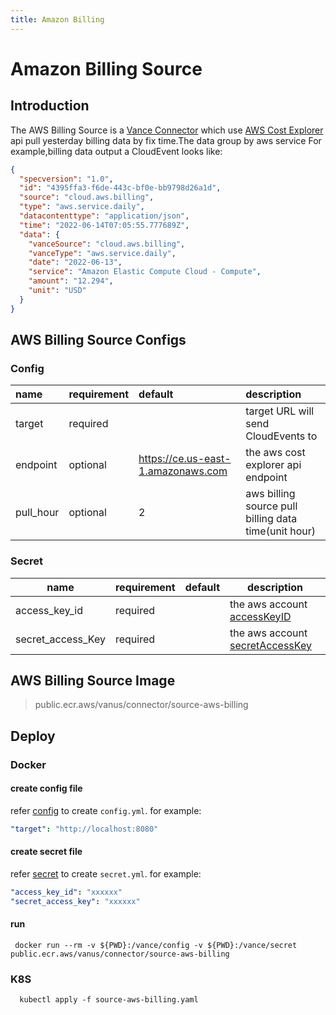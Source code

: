 ```yaml
---
title: Amazon Billing
---
```


# Amazon Billing Source

## Introduction

The AWS Billing Source is a [Vance Connector][vc] which use [AWS Cost Explorer][awsbill] api pull yesterday billing data
by fix time.The data group by aws service For example,billing data output a CloudEvent looks like:

```json
{
  "specversion": "1.0",
  "id": "4395ffa3-f6de-443c-bf0e-bb9798d26a1d",
  "source": "cloud.aws.billing",
  "type": "aws.service.daily",
  "datacontenttype": "application/json",
  "time": "2022-06-14T07:05:55.777689Z",
  "data": {
    "vanceSource": "cloud.aws.billing",
    "vanceType": "aws.service.daily",
    "date": "2022-06-13",
    "service": "Amazon Elastic Compute Cloud - Compute",
    "amount": "12.294",
    "unit": "USD"
  }
}
```

## AWS Billing Source Configs

### Config

| name      | requirement | default                             | description                                           |
|:----------|:------------|:------------------------------------|:------------------------------------------------------|
| target    | required    |                                     | target URL will send CloudEvents to                   |
| endpoint  | optional    | https://ce.us-east-1.amazonaws.com  | the aws cost explorer api endpoint                    |
| pull_hour | optional    | 2                                   | aws billing source pull billing data time(unit hour)  |

### Secret

| name              | requirement | default  | description                                  |
|-------------------|-------------|----------|----------------------------------------------|
| access_key_id     | required    |          | the aws account [accessKeyID][accessKey]     |
| secret_access_Key | required    |          | the aws account [secretAccessKey][accessKey] |

## AWS Billing Source Image

> public.ecr.aws/vanus/connector/source-aws-billing

## Deploy

### Docker

#### create config file

refer [config](#Config) to create `config.yml`. for example:

```yaml
"target": "http://localhost:8080"
```

#### create secret file

refer [secret](#Secret) to create `secret.yml`. for example:

```yaml
"access_key_id": "xxxxxx"
"secret_access_key": "xxxxxx"
```

#### run

```shell
 docker run --rm -v ${PWD}:/vance/config -v ${PWD}:/vance/secret public.ecr.aws/vanus/connector/source-aws-billing
```

### K8S

```shell
  kubectl apply -f source-aws-billing.yaml
```

[vc]: https://github.com/linkall-labs/vance-docs/blob/main/docs/concept.md
[awsbill]: https://docs.aws.amazon.com/aws-cost-management/latest/APIReference/API_GetCostAndUsage.html
[accessKey]: https://docs.aws.amazon.com/IAM/latest/UserGuide/id_credentials_access-keys.html
